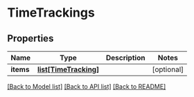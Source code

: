 # TimeTrackings

## Properties
Name | Type | Description | Notes
------------ | ------------- | ------------- | -------------
**items** | [**list[TimeTracking]**](TimeTracking.md) |  | [optional] 

[[Back to Model list]](../README.md#documentation-for-models) [[Back to API list]](../README.md#documentation-for-api-endpoints) [[Back to README]](../README.md)


